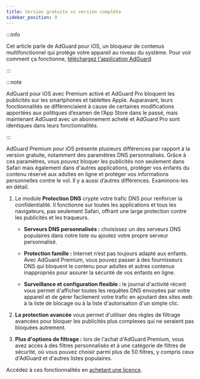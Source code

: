 ```yaml
---
title: Version gratuite vs version complète
sidebar_position: 9
---
```


:::info

Cet article parle de AdGuard pour iOS, un bloqueur de contenus multifonctionnel qui protège votre appareil au niveau du système. Pour voir comment ça fonctionne, [téléchargez l'application AdGuard](https://agrd.io/download-kb-adblock)

:::

:::note

AdGuard pour iOS avec Premium activé et AdGuard Pro bloquent les publicités sur les smartphones et tablettes Apple. Auparavant, leurs fonctionnalités se différenciaient à cause de certaines modifications apportées aux politiques d’examen de l’App Store dans le passé, mais maintenant AdGuard avec un abonnement acheté et AdGuard Pro sont identiques dans leurs fonctionnalités.

:::

AdGuard Premium pour iOS présente plusieurs différences par rapport à la version gratuite, notamment des paramètres DNS personnalisés. Grâce à ces paramètres, vous pouvez bloquer les publicités non seulement dans Safari mais également dans d'autres applications, protéger vos enfants du contenu réservé aux adultes en ligne et protéger vos informations personnelles contre le vol. Il y a aussi d’autres différences. Examinons-les en détail.

1. Le module **Protection DNS** crypte votre trafic DNS pour renforcer la confidentialité. Il fonctionne sur toutes les applications et tous les navigateurs, pas seulement Safari, offrant une large protection contre les publicités et les traqueurs.

    - **Serveurs DNS personnalisés :** choisissez un des serveurs DNS populaires dans notre liste ou ajoutez votre propre serveur personnalisé.

    - **Protection famille :** Internet n’est pas toujours adapté aux enfants. Avec AdGuard Premium, vous pouvez passer à des fournisseurs DNS qui bloquent le contenu pour adultes et autres contenus inappropriés pour assurer la sécurité de vos enfants en ligne.

    - **Surveillance et configuration flexible :** le journal d'activité récent vous permet d'afficher toutes les requêtes DNS envoyées par votre appareil et de gérer facilement votre trafic en ajoutant des sites web à la liste de blocage ou à la liste d'autorisation d'un simple clic.

2. **La protection avancée** vous permet d'utiliser des règles de filtrage avancées pour bloquer les publicités plus complexes qui ne seraient pas bloquées autrement.

3. **Plus d'options de filtrage :** lors de l'achat d'AdGuard Premium, vous avez accès à des filtres personnalisés et à une catégorie de filtres de sécurité, où vous pouvez choisir parmi plus de 50 filtres, y compris ceux d'AdGuard et d'autres listes populaires.

Accédez à ces fonctionnalités en [achetant une licence](https://adguard.com/license.html).
